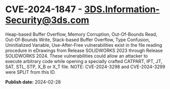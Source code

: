 # CVE-2024-1847 - 3DS.Information-Security@3ds.com

Heap-based Buffer Overflow, Memory Corruption, Out-Of-Bounds Read, Out-Of-Bounds Write, Stack-based Buffer Overflow, Type Confusion, Uninitialized Variable, Use-After-Free vulnerabilities exist in the file reading procedure in eDrawings from Release SOLIDWORKS 2023 through Release SOLIDWORKS 2024. These vulnerabilities could allow an attacker to execute arbitrary code while opening a specially crafted CATPART, IPT, JT, SAT, STL, STP, X_B or X_T file. NOTE: CVE-2024-3298 and CVE-2024-3299 were SPLIT from this ID.

**Publish date:** 2024-02-28
